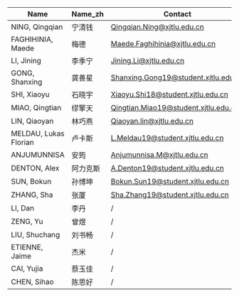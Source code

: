 | Name                  | Name_zh  | Contact                              | Enter | Supervisor                |
| --------------------- | -------- | ------------------------------------ | ----- | ------------------------- |
| NING, Qingqian        | 宁清钱   | Qingqian.Ning@xjtlu.edu.cn           | 2017  | STAFF.Li.Bailiang         |
| FAGHIHINIA, Maede     | 梅德     | Maede.Faghihinia@xjtlu.edu.cn        | 2019  | STAFF.                    |
| LI, Jining            | 李季宁   | Jining.Li@xjtlu.edu.cn               | 2019  | STAFF.                    |
| GONG, Shanxing        | 龚善星   | Shanxing.Gong19@student.xjtlu.edu.cn | 2019  | STAFF.Zou.Yi              |
| SHI, Xiaoyu           | 石晓宇   | Xiaoyu.Shi18@student.xjtlu.edu.cn    | 2019  | STAFF.Zou.Yi              |
| MIAO, Qingtian        | 缪擎天   | Qingtian.Miao19@student.xjtlu.edu.cn | 2019  | STAFF.                    |
| LIN, Qiaoyan          | 林巧燕   | Qiaoyan.lin@xjtlu.edu.cn             | 2019  | STAFF.                    |
| MELDAU, Lukas Florian | 卢卡斯   | L.Meldau19@student.xjtlu.edu.cn      | 2019  | STAFF.Li.Bailiang         |
| ANJUMUNNISA           | 安筠     | Anjumunnisa.M@xjtlu.edu.cn           | 2019  | STAFF.                    |
| DENTON, Alex          | 阿力克斯 | A.Denton19@student.xjtlu.edu.cn      | 2019  | STAFF.Knops.Johannes      |
| SUN, Bokun            | 孙博坤   | Bokun.Sun19@student.xjtlu.edu.cn     | 2019  | STAFF.Li.Bailiang         |
| ZHANG, Sha            | 张厦     | Sha.Zhang19@student.xjtlu.edu.cn     | 2019  | STAFF.Chen.Zheng          |
| LI, Dan               | 李丹     | /                                    | 2019  | STAFF.Knops.Johannes      |
| ZENG, Yu              | 曾煜     | /                                    | 2019  | STAFF.Nunez.Pagani.Emilio |
| LIU, Shuchang         | 刘书畅   | /                                    | 2019  | STAFF.Ma.Feei.Zheng       |
| ETIENNE, Jaime        | 杰米     | /                                    | 2019  | STAFF.Pan.Stephen         |
| CAI, Yujia            | 蔡玉佳   | /                                    | 2019  | STAFF.                    |
| CHEN, Sihao           | 陈思好   | /                                    | 2019  | STAFF.                    |
